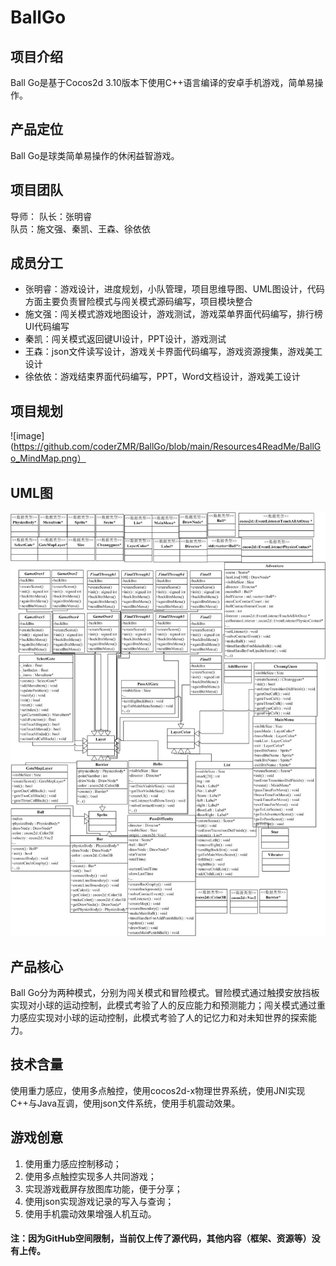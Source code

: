 # BallGo

## 项目介绍
Ball Go是基于Cocos2d 3.10版本下使用C++语言编译的安卓手机游戏，简单易操作。

## 产品定位
Ball Go是球类简单易操作的休闲益智游戏。

## 项目团队
导师：
队长：张明睿  
队员：施文强、秦凯、王森、徐依依

## 成员分工
* 张明睿：游戏设计，进度规划，小队管理，项目思维导图、UML图设计，代码方面主要负责冒险模式与闯关模式源码编写，项目模块整合
* 施文强：闯关模式游戏地图设计，游戏测试，游戏菜单界面代码编写，排行榜UI代码编写
* 秦凯：闯关模式返回键UI设计，PPT设计，游戏测试
* 王森：json文件读写设计，游戏关卡界面代码编写，游戏资源搜集，游戏美工设计
* 徐依依：游戏结束界面代码编写，PPT，Word文档设计，游戏美工设计

## 项目规划
![image](https://github.com/coderZMR/BallGo/blob/main/Resources4ReadMe/BallGo_MindMap.png）

## UML图
![image](https://github.com/coderZMR/BallGo/blob/main/Resources4ReadMe/BallGo_UMLGraph.jpg)

## 产品核心
Ball Go分为两种模式，分别为闯关模式和冒险模式。冒险模式通过触摸安放挡板实现对小球的运动控制，此模式考验了人的反应能力和预测能力；闯关模式通过重力感应实现对小球的运动控制，此模式考验了人的记忆力和对未知世界的探索能力。

## 技术含量
使用重力感应，使用多点触控，使用cocos2d-x物理世界系统，使用JNI实现C++与Java互调，使用json文件系统，使用手机震动效果。

## 游戏创意
1. 使用重力感应控制移动；
2. 使用多点触控实现多人共同游戏；
3. 实现游戏截屏存放图库功能，便于分享；
4. 使用json实现游戏记录的写入与查询；
5. 使用手机震动效果增强人机互动。

#### 注：因为GitHub空间限制，当前仅上传了源代码，其他内容（框架、资源等）没有上传。
